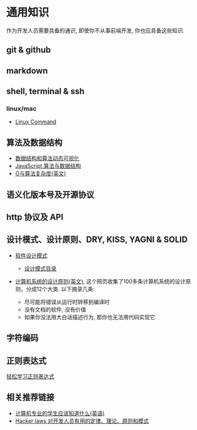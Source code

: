 # 通用知识

作为开发人员需要具备的通识, 即使你不从事前端开发, 你也应具备这些知识.

## git & github

## markdown

## shell, terminal & ssh

### linux/mac

- [Linux Command](https://github.com/jaywcjlove/linux-command)

## 算法及数据结构

- [数据结构和算法动态可视化](https://visualgo.net/zh)
- [JavaScript 算法与数据结构](https://github.com/trekhleb/javascript-algorithms/blob/master/README.zh-CN.md)
- [O与算法复杂度(英文)](https://algodaily.com/lessons/understanding-big-o-and-algorithmic-complexity)

## 语义化版本号及开源协议

## http 协议及 API

## 设计模式、设计原则、DRY, KISS, YAGNI & SOLID

* [软件设计模式](https://refactoringguru.cn/design-patterns)
  * [设计模式目录](https://refactoringguru.cn/design-patterns/catalog)

* [计算机系统的设计原则(英文)](https://embeddedartistry.com/blog/2018/04/26/embedded-rules-of-thumb/), 这个网页收集了100多条计算机系统的设计原则，分成12个大类. 以下摘录几条:
  * 尽可能将错误从运行时转移到编译时
  * 没有文档的软件, 没有价值
  * 如果你没法用大白话描述行为, 那你也无法用代码实现它

## 字符编码

## 正则表达式

[轻松学习正则表达式](https://github.com/ziishaned/learn-regex/blob/master/translations/README-cn.md)

## 相关推荐链接

- [计算机专业的学生应该知道什么(英语)](http://matt.might.net/articles/what-cs-majors-should-know/)
- [Hacker laws 对开发人员有用的定律、理论、原则和模式](https://github.com/nusr/hacker-laws-zh)
